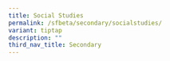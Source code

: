```yaml
---
title: Social Studies
permalink: /sfbeta/secondary/socialstudies/
variant: tiptap
description: ""
third_nav_title: Secondary
---
```

